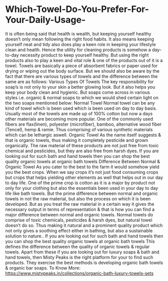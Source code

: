 # Which-Towel-Do-You-Prefer-For-Your-Daily-Usage-
It is often being said that health is wealth, but keeping yourself healthy doesn’t only mean following the right food habits. It also means keeping yourself neat and tidy also does play a keen role in keeping your lifestyle clean and health. Hence the utility for cleaning products is somehow a day-to-day necessity product to keep yourself healthy. But using the right products also to play a keen and vital role &amp; one of the products out of it is a towel. Towels are basically a piece of absorbent fabrics or paper used for drying or wiping out the body surface. But we should also be aware by the fact that there are various types of towels and the difference between the same are as follows:   Various Types Of Towels   The key responsibility for soap’s is not only to your skin a better glowing look. But it also helps you keep your body clean and hygienic. But soaps come across in various styles i.e. organic &amp; normal soaps to which we would shed certain light on the two soaps mentioned below:   Normal Towel  Normal towel can be any kind of towel which is been used which is been used on day to day basis. Usually most of the towels are made up of 100% cotton but now a days other materials are becoming more popular. One of the commonly used fibers are flax(linen), polyester (microfiber), bamboo, alternative wood fiber (Tencel), hemp &amp; ramie. Thus comprising of various synthetic materials which can be lethargic aswell.    Organic Towel   As the name itself suggests &amp; that is organic towels, thus making it completely pesticide and grown organically. The raw material of these products are not just free from toxic chemical and pesticides, but they are also free from harsh dyes. If you are looking out for such bath and hand towels then you can shop the best quality organic towels at organic bath towels    Difference Between Normal &amp; Organic Towel  As you cater to the best to the farm it would somehow yield you the best crops. When we say crops it’s not just food consuming crops but crops that helps yielding other elements as well that helps out in our day to day life. One of the prime crop is cotton as it is a major by product not only for your clothing but also the essentials been used in your day to day life like bath towels. But the prime difference between normal and organic towels in not the raw material, but also the process on which it is been developed. But as you treat the raw material in a certain way it gives the necessary output in terms of representation &amp; that is how you can find a major difference between normal and organic towels. Normal towels do comprise of toxic chemicals, pesticides &amp; harsh dyes, but natural towel doesn’t do so. Thus making it natural and a prominent quality product which not only gives a soothing effect either in bathing, but also a sustainable solution to nature.. If you are looking out for such bath and hand towels then you can shop the best quality organic towels at organic bath towels   This defines the difference between the quality of organic towels &amp; regular towels. Apart from these if you are looking out for luxury soaps &amp; bath and hand towels, then Misty Peaks is the right platform for your to find such products. They exercise the best methods is developing organic bath towels &amp; organic bar soaps. To Know More: https://www.mistypeaks.in/collections/organic-bath-luxury-towels-sets
